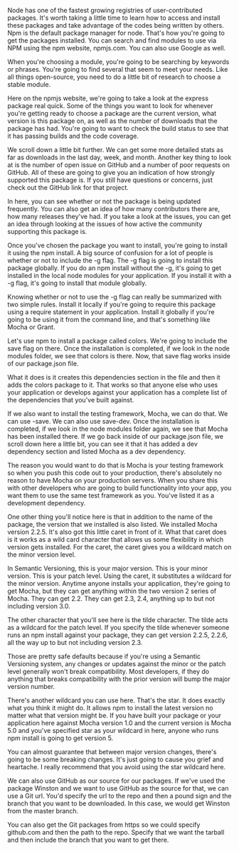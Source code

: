 Node has one of the fastest growing registries of user-contributed packages. It's worth taking a little time to learn how to access and install these packages and take advantage of the codes being written by others. Npm is the default package manager for node. That's how you're going to get the packages installed. You can search and find modules to use via NPM using the npm website, npmjs.com. You can also use Google as well.

When you're choosing a module, you're going to be searching by keywords or phrases. You're going to find several that seem to meet your needs. Like all things open-source, you need to do a little bit of research to choose a stable module.

Here on the npmjs website, we're going to take a look at the express package real quick. Some of the things you want to look for whenever you're getting ready to choose a package are the current version, what version is this package on, as well as the number of downloads that the package has had. You're going to want to check the build status to see that it has passing builds and the code coverage.

We scroll down a little bit further. We can get some more detailed stats as far as downloads in the last day, week, and month. Another key thing to look at is the number of open issue on GitHub and a number of poor requests on GitHub. All of these are going to give you an indication of how strongly supported this package is. If you still have questions or concerns, just check out the GitHub link for that project.

In here, you can see whether or not the package is being updated frequently. You can also get an idea of how many contributors there are, how many releases they've had. If you take a look at the issues, you can get an idea through looking at the issues of how active the community supporting this package is.

Once you've chosen the package you want to install, you're going to install it using the npm install. A big source of confusion for a lot of people is whether or not to include the -g flag. The -g flag is going to install this package globally. If you do an npm install without the -g, it's going to get installed in the local node modules for your application. If you install it with a -g flag, it's going to install that module globally.

Knowing whether or not to use the -g flag can really be summarized with two simple rules. Install it locally if you're going to require this package using a require statement in your application. Install it globally if you're going to be using it from the command line, and that's something like Mocha or Grant.

Let's use npm to install a package called colors. We're going to include the save flag on there. Once the installation is completed, if we look in the node modules folder, we see that colors is there. Now, that save flag works inside of our package.json file.

What it does is it creates this dependencies section in the file and then it adds the colors package to it. That works so that anyone else who uses your application or develops against your application has a complete list of the dependencies that you've built against.

If we also want to install the testing framework, Mocha, we can do that. We can use -save. We can also use save-dev. Once the installation is completed, if we look in the node modules folder again, we see that Mocha has been installed there. If we go back inside of our package.json file, we scroll down here a little bit, you can see it that it has added a dev dependency section and listed Mocha as a dev dependency.

The reason you would want to do that is Mocha is your testing framework so when you push this code out to your production, there's absolutely no reason to have Mocha on your production servers. When you share this with other developers who are going to build functionality into your app, you want them to use the same test framework as you. You've listed it as a development dependency.

One other thing you'll notice here is that in addition to the name of the package, the version that we installed is also listed. We installed Mocha version 2.2.5. It's also got this little caret in front of it. What that caret does is it works as a wild card character that allows us some flexibility in which version gets installed. For the caret, the caret gives you a wildcard match on the minor version level.

In Semantic Versioning, this is your major version. This is your minor version. This is your patch level. Using the caret, it substitutes a wildcard for the minor version. Anytime anyone installs your application, they're going to get Mocha, but they can get anything within the two version 2 series of Mocha. They can get 2.2. They can get 2.3, 2.4, anything up to but not including version 3.0.

The other character that you'll see here is the tilde character. The tilde acts as a wildcard for the patch level. If you specify the tilde whenever someone runs an npm install against your package, they can get version 2.2.5, 2.2.6, all the way up to but not including version 2.3.

Those are pretty safe defaults because if you're using a Semantic Versioning system, any changes or updates against the minor or the patch level generally won't break compatibility. Most developers, if they do anything that breaks compatibility with the prior version will bump the major version number.

There's another wildcard you can use here. That's the star. It does exactly what you think it might do. It allows npm to install the latest version no matter what that version might be. If you have built your package or your application here against Mocha version 1.0 and the current version is Mocha 5.0 and you've specified star as your wildcard in here, anyone who runs npm install is going to get version 5.

You can almost guarantee that between major version changes, there's going to be some breaking changes. It's just going to cause you grief and heartache. I really recommend that you avoid using the star wildcard here.

We can also use GitHub as our source for our packages. If we've used the package Winston and we want to use GitHub as the source for that, we can use a Git url. You'd specify the url to the repo and then a pound sign and the branch that you want to be downloaded. In this case, we would get Winston from the master branch.

You can also get the Git packages from https so we could specify github.com and then the path to the repo. Specify that we want the tarball and then include the branch that you want to get there.